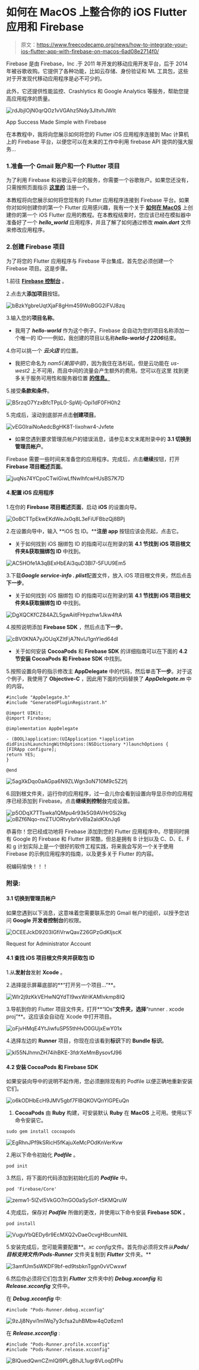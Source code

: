 # 如何在 MacOS 上整合你的 iOS Flutter 应用和 Firebase

> 原文：<https://www.freecodecamp.org/news/how-to-integrate-your-ios-flutter-app-with-firebase-on-macos-6ad08e2714f0/>

Firebase 是由 Firebase，Inc .于 2011 年开发的移动应用开发平台，后于 2014 年被谷歌收购。它提供了各种功能，比如云存储、身份验证和 ML 工具包，这些对于开发现代移动应用程序是必不可少的。

此外，它还提供性能监控、Crashlytics 和 Google Analytics 等服务，帮助您提高应用程序的质量。

![rdJbjlOjN0qrQOz1vVGAhz5Ndy3JltvhJWIt](img/c9c0d40cecf9feff7c6609c140ea434e.png)

App Success Made Simple with Firebase

在本教程中，我将向您展示如何将您的 Flutter iOS 应用程序连接到 Mac 计算机上的 Firebase 平台，以便您可以在未来的工作中利用 firebase API 提供的强大服务…

### 1.准备一个 Gmail 账户和一个 Flutter 项目

为了利用 Firebase 和谷歌云平台的服务，你需要一个谷歌账户。如果您还没有，只需按照页面指示 [**这里的**](https://accounts.google.com/signup/v2/webcreateaccount?hl=en-GB&flowName=GlifWebSignIn&flowEntry=SignUp) 注册一个。

本教程将向您展示如何将您现有的 Flutter 应用程序连接到 Firebase 平台。如果你对如何创建你的第一个 Flutter 应用感兴趣，我有一个关于 [**如何在 MacOS**](https://medium.com/front-end-weekly/how-to-create-your-first-ios-flutter-app-on-macos-7dfa9c3e1962) 上创建你的第一个 iOS Flutter 应用的教程。在本教程结束时，您应该已经在模拟器中准备好了一个 ***hello_world*** 应用程序，并且了解了如何通过修改 ***main.dart*** 文件来修改应用程序。

### 2.创建 Firebase 项目

为了将您的 Flutter 应用程序与 Firebase 平台集成，首先您必须创建一个 Firebase 项目。这是步骤。

1.前往 [**Firebase 控制台**](https://console.firebase.google.com/) 。

2.点击大**添加项目**按钮。

![bBzkYgbreUqtXjaF8gHm459WoBGG2iFVJ8zq](img/9c125ab9a018a40569e6f648ff9eacf2.png)

3.输入您的**项目名称**。

*   我用了 ***hello-world*** 作为这个例子。Firebase 会自动为您的项目名称添加一个唯一的 ID——例如，我创建的项目以名称***hello-world-f 2206***结束。

4.你可以挑一个 ***云火店*** 的位置。

*   我把它命名为 *nam5(美国中部)*，因为我住在洛杉矶，但是云功能在 *us-west2* 上不可用，而且中间的流量会产生额外的费用。您可以在这里 找到更多关于服务可用性和服务器位置 [**的信息。**](https://cloud.google.com/about/locations/)

5.接受**条款和条件**。

![B5rzqO7YzxBfcTPpL0-SpWj-Opi1dF0FH0h2](img/2ca7110e1e5ceec52e118d235f218081.png)

5.完成后，滚动到底部并点击**创建项目**。

![vEG0IraiNoAedcBgHK8T-Iixohwr4-Jvfete](img/afa06a758ef4083e4d2d66660e658b97.png)

*   如果您遇到要求管理员帐户的错误消息，请参见本文末尾附录中的 **3.1 切换到管理员帐户**。

Firebase 需要一些时间来准备您的应用程序。完成后，点击**继续**按钮，打开 **Firebase 项目概述页面**。

![juqNs74YCpoCTwiGiwLfNwIhfcwHUsBS7K7D](img/0fde3d2eb44bafe6c5c422fba3aef8d4.png)

#### 4.配置 iOS 应用程序

1.在你的 **Firebase 项目概述页面**，启动 **iOS** 的设置向导。

![0oBCTTpEkwEKdWeJx0q8L3eFiUFBbzQj8BPj](img/50362ce764aada4b4a36edae79cb5be9.png)

2.在设置向导中，输入 **iOS 包 ID。****注册 app** 按钮应该会亮起，点击它。

*   关于如何找到 iOS 捆绑包 ID 的指南可以在附录的第 **4.1 节找到 iOS 项目根文件夹&获取捆绑包 ID** 中找到。

![AC5HOfe1A3qBExHbEAi3quD3BI7-5FUU9Em5](img/cb3de5c5bf9f9c80436c5b65b104b3a4.png)

3.下载***Google service-info . plist***配置文件，放入 iOS 项目根文件夹，然后点击**下一步**。

*   关于如何找到 iOS 捆绑包 ID 的指南可以在附录的第 **4.1 节找到 iOS 项目根文件夹&获取捆绑包 ID** 中找到。

![DgXQCKfCZ84AZL5gwAiitFHrpzhw1Jkw4ftA](img/f3840a6083214afd09541088b39138b4.png)

4.按照说明添加 **Firebase SDK** ，然后点击**下一步**。

![cBV0KNA7yJOUqXZltFjA7NvIJ1gnYIed64dI](img/104900b0d313266cb450a6b9548c2941.png)

*   关于如何安装 **CocoaPods** 和 **Firebase SDK** 的详细指南可以在下面的 **4.2 节安装 CocoaPods 和 Firebase SDK** 中找到。

5.按照设置向导的指示修改主 **AppDelegate** 中的代码，然后单击**下一步**。对于这个例子，我使用了 **Objective-C** ，因此用下面的代码替换了 ***AppDelegate.m*** 中的内容。

```
#include "AppDelegate.h"
#include "GeneratedPluginRegistrant.h"

@import UIKit;
@import Firebase;

@implementation AppDelegate

- (BOOL)application:(UIApplication *)application
didFinishLaunchingWithOptions:(NSDictionary *)launchOptions {
[FIRApp configure];
return YES;
}

@end
```

![5agXkDqo0aAGpa6N9ZLWgn3oN710M9c5Z2fj](img/254ab9ea665ce9fc2bb54dd2e2546871.png)

6.回到根文件夹，运行你的应用程序，过一会儿你会看到设置向导显示你的应用程序已经添加到 Firebase。点击**继续到控制台**完成设置。

![p5ODqX7TTswka1QMpu4r93k5G9AVHr0Si2kg](img/ad8e5263ee015beeabc889a0120e2678.png)![oBZf6Nqo-nvZTUORtvybrVv8Ia2aldKXnJq6](img/d4ba84e84a00713307dc5a697c39ea87.png)

恭喜你！您已经成功地将 Firebase 添加到您的 Flutter 应用程序中。尽管同时拥有 Google 的 Firebase 和 Flutter 非常酷，但总是拥有 B 计划以及 C、D、E、F 和 g 计划实际上是一个很好的软件工程实践，将来我会写另一个关于使用 Firebase 的示例应用程序的指南，以及更多关于 Flutter 的内容。

祝编码愉快！！！

### 附录:

#### 3.1 切换到管理员帐户

如果您遇到以下消息，这意味着您需要联系您的 Gmail 帐户的组织，以授予您访问 **Google 开发者控制台**的权限。

![OCEEJckD9203lGfiVrwQavZ26GPzGdKIjscK](img/1e1d93c5edc47ddc95bc2a168832221c.png)

Request for Administrator Account

#### 4.1 查找 iOS 项目根文件夹并获取包 ID

1.从**发射台**发射 **Xcode** 。

2.选择提示屏幕底部的**“打开另一个项目…”**。

![Wlr2j9zKkVEHwNQYdTI9wxWriKAMIvkmp8IQ](img/349dfa2d1ccced615af80af665a3e989.png)

3.导航到你的 Flutter 项目文件夹，打开**“IOs”**文件夹，选择**“runner . xcode proj”**。这应该会自动在 Xcode 中打开项目。

![oFjvHMqE4YtJiwfuSP55thHvD0GUjxEwY01x](img/53b872fc728be1d5f94208d0af1ebf24.png)

4.选择左边的 **Runner** 项目，你现在应该看到**标识**下的 **Bundle 标识**。

![kl55NJhmnZH74ihBKE-3fdrXeMmBysovfJ96](img/7e15d6c6d8459b07b952a4b2fdc34f66.png)

#### **4.2 安装 CocoaPods 和 Firebase SDK**

如果安装向导中的说明不起作用，您必须删除现有的 Podfile 以便正确地重新安装它们。

![o6kODHbEcH9JMV5gbf7FlBQKOVQnYlGPEuQn](img/c7a579644c6ab5f729afbfe7e33a4027.png)

1. **CocoaPods** 由 **Ruby** 构建，可安装默认 **Ruby** 在 **MacOS** 上可用。使用以下命令安装它。

```
sudo gem install cocoapods
```

![EgRhnJPf9kSRicH5fKajuXeMcPOdKnVerKvw](img/c6f0170e31ffdb89ff538d3af0f9c8a1.png)

2.用以下命令初始化 ***Podfile*** 。

```
pod init
```

3.然后，将下面的代码添加到初始化后的 ***Podfile*** 中。

```
pod 'Firebase/Core'
```

![zemw1-5IZvI5VkGO7mGO0aSySoY-t5KMQruW](img/f6de42d854a3b8d5b809a2ed11921a5f.png)

4.完成后，保存对 ***Podfile*** 所做的更改，并使用以下命令安装 **Firebase SDK** 。

```
pod install
```

![VuguYbQEDy6r9EcMXQ2vDaeOcvgHBcumNllL](img/4bc058800880456652d95de87fa1c335.png)

5.安装完成后，您可能需要配置**。*xc config*文件。首先你必须将文件从***Pods/目标支持文件/Pods-Runner*** 文件夹复制到 ***Flutter*** 文件夹。**

![3amfUm5sWKDF9bf-ed9tsbknTggn0vVCwxwf](img/6bbe15fd71aa63302fbb93232842b7cc.png)

6.然后你必须将它们包含到 ***Flutter*** 文件夹中的 ***Debug.xcconfig*** 和 ***Release.xcconfig*** 文件中。

在 ***Debug.xcconfig*** 中:

```
#include "Pods-Runner.debug.xcconfig"
```

![9zJj8Nyvi1mIWq7y3cfsa2uhBMbw4qOz6zm1](img/413a11be40ffa265eb853ac115ddfc5a.png)

在 ***Release.xcconfig*** :

```
#include "Pods-Runner.profile.xcconfig"
#include "Pods-Runner.release.xcconfig"
```

![BlQuedQwnCZmIQl9PLgBhJL1ugr8VLoqDfPu](img/976c1b089f09b95a0f7a3e932b275a0f.png)
